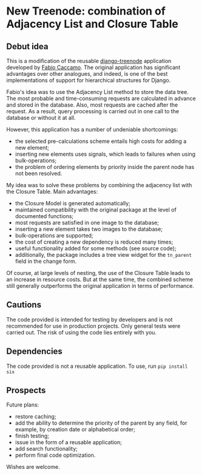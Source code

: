 # New Treenode: combination of Adjacency List and Closure Table
## Debut idea
This is a modification of the reusable [django-treenode](https://github.com/fabiocaccamo/django-treenode) application developed by [Fabio Caccamo](https://github.com/fabiocaccamo).
The original application has significant advantages over other analogues, and indeed, is one of the best implementations of support for hierarchical structures for Django. 

Fabio's idea was to use the Adjacency List method to store the data tree. The most probable and time-consuming requests are calculated in advance and stored in the database. Also, most requests are cached after the request. As a result, query processing is carried out in one call to the database or without it at all.

However, this application has a number of undeniable shortcomings:
* the selected pre-calculations scheme entails high costs for adding a new element;
* inserting new elements uses signals, which leads to failures when using bulk-operations;
* the problem of ordering elements by priority inside the parent node has not been resolved.

My idea was to solve these problems by combining the adjacency list with the Closure Table. Main advantages:
* the Closure Model is generated automatically;
* maintained compatibility with the original package at the level of documented functions;
* most requests are satisfied in one image to the database;
* inserting a new element takes two images to the database;
* bulk-operations are supported;
* the cost of creating a new dependency is reduced many times;
* useful functionality added for some methods (see source code);
* additionally, the package includes a tree view widget for the `tn_parent` field in the change form.

Of course, at large levels of nesting, the use of the Closure Table leads to an increase in resource costs. But at the same time, the combined scheme still generally outperforms the original application in terms of performance.

## Cautions
The code provided is intended for testing by developers and is not recommended for use in production projects. Only general tests were carried out. The risk of using the code lies entirely with you.

## Dependencies
The code provided is not a reusable application. To use, run `pip install six`

## Prospects
Future plans:
* restore caching;
* add the ability to determine the priority of the parent by any field, for example, by creation date or alphabetical order;
* finish testing;
* issue in the form of a reusable application;
* add search functionality;
* perform final code optimization.

Wishes are welcome.
